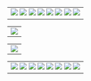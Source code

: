 <table class="table" align="center" border="0 none">
    <td colspan="7" align="center" border="0 none">
      <!-- Top badges -->
      <img src="https://img.shields.io/badge/NHL-black?logo=nhl&logoColor=red" />
      <img src="https://img.shields.io/badge/SpaceX-black?logo=SpaceX&logoColor=white" />
      <img src="https://img.shields.io/badge/ChatGPT-74aa9c?logo=openai&logoColor=white" />
      <img src="https://img.shields.io/badge/Java-ED1F26?style=flat-square&logo=openjdk" />
      <img src="https://custom-icon-badges.demolab.com/badge/C%23-%23239120.svg?logo=cshrp&logoColor=white" />
      <img src="https://img.shields.io/badge/Python-3776AB?logo=python&logoColor=fff" />
      <img src="https://img.shields.io/badge/Go-%2300ADD8.svg?&logo=go&logoColor=white" />
      <img src="https://custom-icon-badges.demolab.com/badge/Visual%20Studio%20Code-0078d7.svg?logo=vsc&logoColor=white" />
    </td>
</table>

<table class="table" align="center" border="0 none">
    <td colspan="2" align="center">
      <!-- Center cards -->
      <img src="https://github-readme-stats.vercel.app/api/top-langs/?username=chad-111&hide_progress=true&show_icons=true&theme=dark&hide_border=true" />
    </td>
</table>

<table class="table" align="center" border="0 none">
  <td colspan="2" align="center">
      <img src="https://github-readme-stats.vercel.app/api/wakatime?username=@chado&layout=compact&theme=dark&show_icons=true&hide_border=true" />
    </td>
</table>

<table class="table" align="center">
    <td colspan="7" align="center" valign="middle">
      <!-- Bottom badges -->      
      <img src="https://img.shields.io/badge/React-%2320232a.svg?logo=react&logoColor=%2361DAFB" />
      <img src="https://img.shields.io/badge/CSS-1572B6?logo=css3&logoColor=fff" />
      <img src="https://img.shields.io/badge/HTML-%23E34F26.svg?logo=html5&logoColor=white" />
      <img src="https://img.shields.io/badge/-Material--UI-181717?style=flat-square&logo=mui" />
      <img src="https://img.shields.io/badge/-Raspberry%20Pi-C51A4A?style=flat-square&logo=raspberry-pi" />
      <img src="https://img.shields.io/badge/Docker-2496ED?logo=docker&logoColor=fff" />
      <img src="https://img.shields.io/badge/Bootstrap-7952B3?logo=bootstrap&logoColor=fff" />
      <img src="https://img.shields.io/badge/Chart.js-FF6384?logo=chartdotjs&logoColor=fff" />
    </td>
</table>
